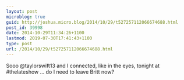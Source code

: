 ```yaml
---
layout: post
microblog: true
guid: http://joshua.micro.blog/2014/10/29/t527257112066674688.html
post_id: 39998
date: 2014-10-29T11:34:26+1100
lastmod: 2019-07-30T17:41:43+1100
type: post
url: /2014/10/29/t527257112066674688.html
---
```

Sooo @taylorswift13 and I connected, like in the eyes, tonight at #thelateshow … do I need to leave Britt now?
